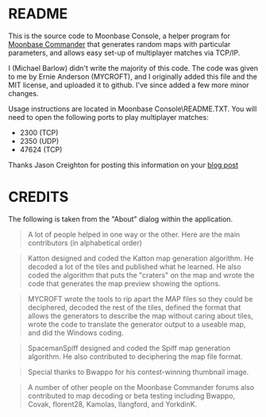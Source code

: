 # README

This is the source code to Moonbase Console, a helper program for [Moonbase Commander](http://en.wikipedia.org/wiki/Moonbase_Commander "Moonbase Commander") that generates random maps with particular parameters, and allows easy set-up of multiplayer matches via TCP/IP.

I (Michael Barlow) didn't write the majority of this code. The code was given to me by Ernie Anderson (MYCROFT), and I originally added this file and the MIT license, and uploaded it to github. I've since added a few more minor changes.

Usage instructions are located in Moonbase Console\README.TXT. You will need to open the following ports to play multiplayer matches:

- 2300 (TCP)
- 2350 (UDP)
- 47624 (TCP)
 
Thanks Jason Creighton for posting this information on your [blog post](http://jcreigh.blogspot.com.au/2009/04/ports-to-forward-to-host-moonbase.html "blog post")

# CREDITS

The following is taken from the "About" dialog within the application.

> A lot of people helped in one way or the other. Here are the main contributors (in alphabetical order)

> Katton designed and coded the Katton map generation algorithm. He decoded a lot of the tiles and published what he learned. He also coded the algorithm that puts the "craters" on the map and wrote the code that generates the map preview showing the options.

> MYCROFT wrote the tools to rip apart the MAP files so they could be deciphered, decoded the rest of the tiles, defined the format that allows the generators to describe the map without caring about tiles, wrote the code to translate the generator output to a useable map, and did the Windows coding.

> SpacemanSpiff designed and coded the Spiff map generation algorithm. He also contributed to deciphering the map file format.

> Special thanks to Bwappo for his contest-winning thumbnail image.

> A number of other people on the Moonbase Commander forums also contributed to map decoding or beta testing including Bwappo, Covak, florent28, Kamolas, llangford, and YorkdinK.
